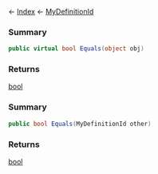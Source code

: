 ← [Index](Api-Index) ← [MyDefinitionId](VRage.Game.MyDefinitionId)

### Summary

```csharp
public virtual bool Equals(object obj)
```

### Returns

[bool](System.Boolean)

### Summary

```csharp
public bool Equals(MyDefinitionId other)
```

### Returns

[bool](System.Boolean)

